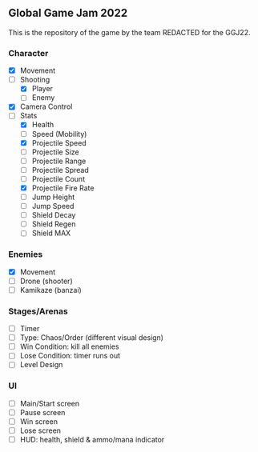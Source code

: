## Global Game Jam 2022

This is the repository of the game by the team REDACTED for the GGJ22.

### Character

- [x] Movement
- [ ] Shooting
  - [x] Player
  - [ ] Enemy
- [x] Camera Control
- [ ] Stats
  - [x] Health
  - [ ] Speed (Mobility)
  - [x] Projectile Speed
  - [ ] Projectile Size
  - [ ] Projectile Range
  - [ ] Projectile Spread
  - [ ] Projectile Count
  - [x] Projectile Fire Rate
  - [ ] Jump Height
  - [ ] Jump Speed
  - [ ] Shield Decay
  - [ ] Shield Regen
  - [ ] Shield MAX

### Enemies

- [x] Movement
- [ ] Drone (shooter)
- [ ] Kamikaze (banzai)

### Stages/Arenas

- [ ] Timer
- [ ] Type: Chaos/Order (different visual design)
- [ ] Win Condition: kill all enemies
- [ ] Lose Condition: timer runs out
- [ ] Level Design

### UI

- [ ] Main/Start screen
- [ ] Pause screen
- [ ] Win screen
- [ ] Lose screen
- [ ] HUD: health, shield & ammo/mana indicator
